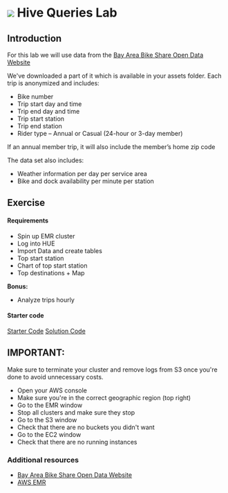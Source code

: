 # ![](https://ga-dash.s3.amazonaws.com/production/assets/logo-9f88ae6c9c3871690e33280fcf557f33.png) Hive Queries Lab

## Introduction

For this lab we will use data from the [Bay Area Bike Share Open Data Website](http://www.bayareabikeshare.com/open-data)

We've downloaded a part of it which is available in your assets folder. Each trip is anonymized and includes:

- Bike number
- Trip start day and time
- Trip end day and time
- Trip start station
- Trip end station
- Rider type – Annual or Casual (24-hour or 3-day member)

If an annual member trip, it will also include the member’s home zip code

The data set also includes:

- Weather information per day per service area
- Bike and dock availability per minute per station

## Exercise

#### Requirements

- Spin up EMR cluster
- Log into HUE
- Import Data and create tables
- Top start station
- Chart of top start station
- Top destinations + Map

**Bonus:**
- Analyze trips hourly

#### Starter code

[Starter Code](./assets/code/starter-code/w10d2_aws-hive-lab-starter-code.ipynb)
[Solution Code](./assets/code/solution-code/w10d2_aws-hive-lab-solution-code.ipynb)

## IMPORTANT:
Make sure to terminate your cluster and remove logs from S3 once you're done to avoid unnecessary costs.

- Open your AWS console
- Make sure you're in the correct geographic region (top right)
- Go to the EMR window
- Stop all clusters and make sure they stop
- Go to the S3 window
- Check that there are no buckets you didn't want
- Go to the EC2 window
- Check that there are no running instances


### Additional resources

- [Bay Area Bike Share Open Data Website](http://www.bayareabikeshare.com/open-data)
- [AWS EMR](https://us-west-2.console.aws.amazon.com/elasticmapreduce/home?region=us-west-2)
